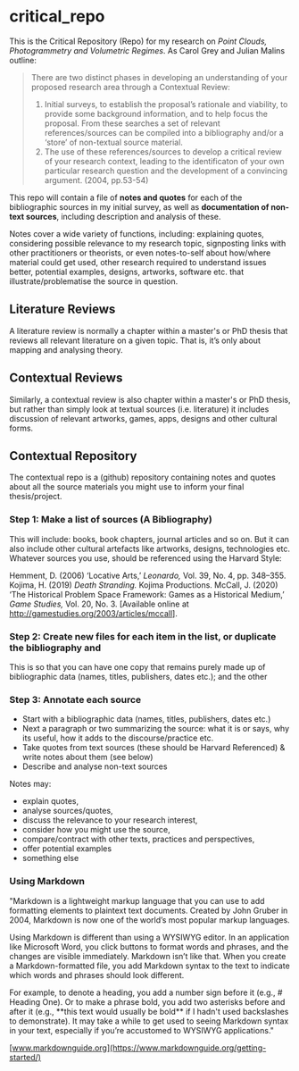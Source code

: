# critical_repo
This is the Critical Repository (Repo) for my research on *Point Clouds, Photogrammetry and Volumetric Regimes*. As Carol Grey and Julian Malins outline: 
>There are two distinct phases in developing an understanding of your proposed research area through a Contextual Review:
>1. Initial surveys, to establish the proposal’s rationale and viability, to provide some background information, and to help focus the proposal. From these searches a set of relevant references/sources can be compiled into a bibliography and/or a ‘store’ of non-textual source material.
>2. The use of these references/sources to develop a critical review of your research context, leading to the identificaton of your own particular research question and the development of a convincing argument. (2004, pp.53-54)

This repo will contain a file of **notes and quotes** for each of the bibliographic sources in my initial survey, as well as **documentation of non-text sources**, including description and analysis of these. 

Notes cover a wide variety of functions, including: explaining quotes, considering possible relevance to my research topic, signposting links with other practitioners or theorists, or even notes-to-self about how/where material could get used, other research required to understand issues better, potential examples, designs, artworks, software etc. that illustrate/problematise the source in question.

## Literature Reviews
A literature review is normally a chapter within a master's or PhD thesis that reviews all relevant literature on a given topic. That is, it’s only about mapping and analysing theory.

## Contextual Reviews
Similarly, a contextual review is also chapter within a master's or PhD thesis, but rather than simply look at textual sources (i.e. literature) it includes discussion of relevant artworks, games, apps, designs and other cultural forms. 

## Contextual Repository
The contextual repo is a (github) repository containing notes and quotes about all the source materials you might use to inform your final thesis/project.

### Step 1: Make a list of sources (A Bibliography)
This will include: books, book chapters, journal articles and so on. But it can also include other cultural artefacts like artworks, designs, technologies etc.
Whatever sources you use, should be referenced using the Harvard Style:

Hemment, D. (2006) ‘Locative Arts,’ *Leonardo,* Vol. 39, No. 4, pp. 348–355.
Kojima, H. (2019) *Death Stranding.* Kojima Productions.
McCall, J. (2020) ‘The Historical Problem Space Framework: Games as a Historical Medium,’ *Game Studies,* Vol.  20, No. 3. [Available online at http://gamestudies.org/2003/articles/mccall].

### Step 2: Create new files for each item in the list, or duplicate the bibliography and 
This is so that you can have one copy that remains purely made up of bibliographic data (names, titles, publishers, dates etc.); and the other 

### Step 3: Annotate each source
- Start with a bibliographic data (names, titles, publishers, dates etc.)
- Next a paragraph or two summarizing the source: what it is or says, why its useful, how it adds to the discourse/practice etc.
- Take quotes from text sources (these should be Harvard Referenced) & write notes about them (see below)
- Describe and analyse non-text sources

Notes may: 
- explain quotes, 
- analyse sources/quotes, 
- discuss the relevance to your research interest, 
- consider how you might use the source, 
- compare/contract with other texts, practices and perspectives, 
- offer potential examples
- something else

### Using Markdown
"Markdown is a lightweight markup language that you can use to add formatting elements to plaintext text documents. Created by John Gruber in 2004, Markdown is now one of the world’s most popular markup languages.

Using Markdown is different than using a WYSIWYG editor. In an application like Microsoft Word, you click buttons to format words and phrases, and the changes are visible immediately. Markdown isn’t like that. When you create a Markdown-formatted file, you add Markdown syntax to the text to indicate which words and phrases should look different.

For example, to denote a heading, you add a number sign before it (e.g., # Heading One). Or to make a phrase bold, you add two asterisks before and after it (e.g., \*\*this text would usually be bold\*\* if I hadn't used backslashes to demonstrate). It may take a while to get used to seeing Markdown syntax in your text, especially if you’re accustomed to WYSIWYG applications."

[www.markdownguide.org](https://www.markdownguide.org/getting-started/)
